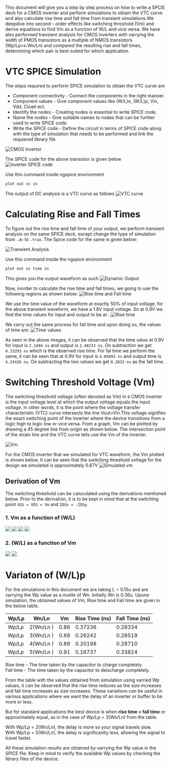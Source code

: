 This document will give you a step by step process on how to write a SPCIE deck for a CMOS inverter and perform simulations to obtain the VTC curve and also calculate rise time and fall time from transient simulations.We deepdive into second - order effects like switching threshold (Vm) and derive equations to find Vm as a function of W/L and vice versa. We have also performed transient analysis for CMOS inverters with varrying the width of PMOS transistors as a multiple of NMOS transistors (Wp/Lp=x.Wn/Ln) and compared the resulting rise and fall times, determining which pair is best suited for which application.

# VTC SPICE Simulation
The steps required to perform SPICE simulation to obtain the VTC curve are
- Component connectivity - Connect the components in the right manner. 
- Component values - Give component values like (W/L)n, (W/L)p, Vin, Vdd, Cload ect.
- Identify the nodes - Creating nodes is essential to write SPICE code.
- Name the nodes - Give suitable names to nodes that can be furhter used to write SPICE code. 
- Write the SPICE code - Define the circuit in terms of SPICE code along with the type of simulation that needs to be performed and link the requiered library file.

![CMOS Invertor](images/CMOS%20Invertor%20.png)

The SPICE code for the above transistor is given below 
![Inverter SPICE code](images/DC%20Analysis.png)

Use this command inside ngspice environment

```bash
plot out vs in
```

The output of DC analysis is a VTC curve as follows
![VTC curve](images/VTC%20curve.png)

# Calculating Rise and Fall Times
To figure out the rise time and fall time of your output, we perform transient analysis on the same SPICE deck, except change the type of simulation from `.dc` to `.tran`. The Spice code for the same is given below:

![Transient Analysis](images/Transient%20Analysis.png)

Use this command inside the ngspice environment 

```bash 
plot out vs time in
```

This gives you the output waveform as such 
![Dynamic Output](images/Dynamic%20output.png)

Now, inorder to calculate the rise time and fall times, we going to use the following regions as shown below:
![Rise time and Fall time](images/RTandFT.png)

We use the time value of the waveform at exactly 50% of input voltage, for the above transient waveform, we have a 1.8V input voltage. So at 0.9V we find the time values for input and output to be at :
![Rise time](images/zoomed%20in%20at%200.9v.png)

We carry out the same process for fall time and upon doing so, the values of time are:
![Time values](images/Calculating%20rise%20and%20fall%20time.png) 

As seen in the above images, it can be observed that the time value at 0.9V for input is `2.1494 ns` and output is `2.48233 ns`. On subtraction we get `0.33293 ns` which is the observed rise time. For fal time we perform the same, it can be seen that at 0.9V for input is `4.05093 ns` and output time is `4.33426 ns`. On subtracting the two values we get `0.2833 ns` as the fall time. 

# Switching Threshold Voltage (Vm)
The switching threshold voltage (often denoted as Vm) in a CMOS inverter is the input voltage level at which the output voltage equals the input voltage. In other words, it is the point where the voltage transfer characteristic (VTC) curve intersects the line Vout=Vin.This voltage signifies the exact switching point of the inverter where the device transitions from a logic high to logic low or vice versa. From a graph, Vm can be plotted by drawing a 45 degree line from origin as shown below. The intersection point of the strain line and the VTC curve tells use the Vm of the inverter. 

![Vm](images/Vm.png)

For the CMOS inverter that we simulated for VTC waveform, the Vm plotted is shown below. It can be seen that the switching threshold voltage for the design we simulated is approximately 0.87V 
![Simulated vm](images/simulated%20vm%20.png)

## Derivation of Vm 
The switching threshold can be caluculated using the derivations mentioned below. Prior to the derivation, it is to be kept in mind that at the switching point `VGS = VDS = Vm` and `IDSn = -IDSp` 
### 1. Vm as a function of (W/L)
![](images/derivation1.1.png)
![](images/der1.2.png)
![](images/derv1.3.png)
![](images/der1.4.png)

### 2. (W/L) as a function of Vm 
![](images/der2.1.png)
![](images/der2.2.png)

# Variaton of (W/L)p 
For the simulations in this document we are taking L = 0.15u and are varrying the Wp value as a mutile of Wn. Initially Wn is 0.36u. Upone simulation, the obtained values of Vm, Rise time and Fall time are given in the below table. 

| Wp/Lp        | Wn/Ln        | Vm                  | Rise Time (ns) | Fall Time (ns)   |
| ------------ | ------------ | ------------------- | -------------- | ---------------- |
| Wp/Lp        | 2(Wn/Ln )    | 0.86                | 0.37236        | 0.28334          |
| Wp/Lp        | 3(Wn/Ln )    | 0.88                | 0.26242        | 0.28519          |
| Wp/Lp        | 4(Wn/Ln )    | 0.89                | 0.20198        | 0.28710          |
| Wp/Lp        | 5(Wn/Ln )    | 0.91                | 0.16737        | 0.33824          |

Rise time - The time taken by the capacitor to charge completely.\
Fall time - The time taken by the capacitor to deischarge completely.

From the table with the values obtained from simulation using varried Wp values, it can be observed that the rise time reduces as the size increases and fall time increases as size increases. These variations can be useful in various applications where we want the delay of an inverter or buffer to be more or less. 

But for standard applications the best device is when **rise time = fall time** or approximately equal, as in the case of Wp/Lp = 3(Wn/Ln) from the table. 

With Wp/Lp = 2(Wn/Ln), the delay is more so your signal travels slow. \
With Wp/Lp = 5(Wn/Ln), the delay is significanlty less, allowing the signal to travel faster. 

All these simulation results are obtained by varrying the Wp value in the SPICE file. Keep in mind to verify the available Wp values by checking the library files of the device. 




